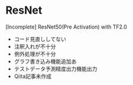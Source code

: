 # ResNet
[Incomplete] ResNet50(Pre Activation) with TF2.0

- コード見直ししてない
- 注釈入れが不十分
- 例外処理が不十分
- グラフ書き込み機能追加あ
- テストデータ予測精度出力機能出力
- Qiita記事未作成
